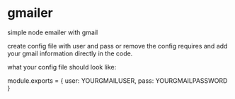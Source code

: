 # gmailer
simple node emailer with gmail

create config file with user and pass or remove the config requires and add your gmail information directly in the code.  

what your config file should look like: 

module.exports = {
  user: YOURGMAILUSER,
  pass: YOURGMAILPASSWORD
}
